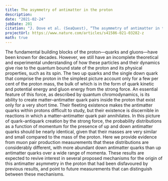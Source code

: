 ```yaml
---
title: The asymmetry of antimatter in the proton 
description: 
date: "2021-02-24"
jobDate: 201
citation: "J. Dove et al. (SeaQuest), “The asymmetry of antimatter in the proton”, Nature 590, [Erratum: Nature 604, E26 (2022)], 561 (2021), arXiv:2103.04024[hep-ph]."
projectUrl: https://www.nature.com/articles/s41586-021-03282-z
math: true
---
```

The fundamental building blocks of the proton—quarks and gluons—have been known for decades. However, we still have an incomplete theoretical and experimental understanding of how these particles and their dynamics give rise to the quantum bound state of the proton and its physical properties, such as its spin. The two up quarks and the single down quark that comprise the proton in the simplest picture account only for a few per cent of the proton mass, the bulk of which is in the form of quark kinetic and potential energy and gluon energy from the strong force. An essential feature of this force, as described by quantum chromodynamics, is its ability to create matter–antimatter quark pairs inside the proton that exist only for a very short time. Their fleeting existence makes the antimatter quarks within protons difficult to study, but their existence is discernible in reactions in which a matter–antimatter quark pair annihilates. In this picture of quark–antiquark creation by the strong force, the probability distributions as a function of momentum for the presence of up and down antimatter quarks should be nearly identical, given that their masses are very similar and small compared to the mass of the proton. Here we provide evidence from muon pair production measurements that these distributions are considerably different, with more abundant down antimatter quarks than up antimatter quarks over a wide range of momenta. These results are expected to revive interest in several proposed mechanisms for the origin of this antimatter asymmetry in the proton that had been disfavoured by previous results, and point to future measurements that can distinguish between these mechanisms.

